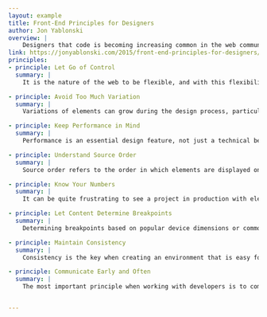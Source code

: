 ```yaml
---
layout: example
title: Front-End Principles for Designers
author: Jon Yablonski
overview: |
    Designers that code is becoming increasing common in the web community; and while not a requirement, this skill can have an substantial effect on the quality of the designer’s work. Is that to say that a designer must know how to code to create great digital experiences? This mind set is dogmatic and fails to ask the right question, which is what principles do designers need to understand to create better designs?
link: https://jonyablonski.com/2015/front-end-principles-for-designers/
principles:
- principle: Let Go of Control
  summary: |
    It is the nature of the web to be flexible, and with this flexibility comes a degree of letting go of control. The first step in this process is to leave behind the idea of pixel perfection: our medium is fluid and our decisions must be made with this in mind. It is absurd to design comps in Photoshop and then print them out in all their pixel-perfect detail in order to critique or present them as if they were posters.

- principle: Avoid Too Much Variation
  summary: |
    Variations of elements can grow during the design process, particularly with things like color, type sizes, and spacing. When there is too much variation, the CSS can become bloated with edge-case styling that results in a file that is difficult for the developer to author and maintain. This problem can be amplified on a larger project and result in a negative impact on page performance. The solution is simple: audit your design and ensure that variations are kept to a minimum by distilling them down to a few common values.

- principle: Keep Performance in Mind
  summary: |
    Performance is an essential design feature, not just a technical best practice. It is imperative to make performance part of your design workflow from the beginning and not an afterthought. There are lots of things designers can do to design for performance, including setting a performance budget, embracing conditional loading, eliminating unnecessary downloads, using SVG in place of raster graphics, optimizing images and encouraging your development team to adopt a responsive image strategy. By prioritizing performance and educating others on your team, you ensure that the end result is not hampered by a slow experience.

- principle: Understand Source Order
  summary: |
    Source order refers to the order in which elements are displayed on the page based on where they appear in the HTML. Elements will display from top to bottom and left to right by default — their width being determined by their display property. While it is easy to position elements outside the flow of the document with CSS, changing the order in which elements appear inside the flow of the document is a bit more difficult and has some limitations. The natural source order should guide you when thinking about how your design will adapt to various viewport widths. If you need to change this, be selective and have a good reason.

- principle: Know Your Numbers
  summary: |
    It can be quite frustrating to see a project in production with elements not appearing as you intended. From type sizes and general spacing to grid values, your design is full of numbers that you should be intimately aware of. If your development team is using a framework, then you should know the default values of this framework’s styles and the options available when changing them. If your project is platform specific, then you should be an expert on that platform’s DPI and other specs. By knowing your numbers, you can speak more knowledgeably when communicating these details to your development team.

- principle: Let Content Determine Breakpoints
  summary: |
    Determining breakpoints based on popular device dimensions or common screen resolutions is like building a house on a sandbar: the landscape is always changing and making decisions on what’s there today is inherently flawed. It makes much more sense to let content determine breakpoints instead of basing these values on a few devices or resolutions that are relevant today.

- principle: Maintain Consistency
  summary: |
    Consistency is the key when creating an environment that is easy for users. It will ensure that there is a common design language, which makes development easier because there are fewer edge cases that the developer must account for. It is important to always audit your designs for consistency and to reduce one-off solutions whenever possible.

- principle: Communicate Early and Often
  summary: |
    The most important principle when working with developers is to communicate early and often. Being proactive and finding out what they need, including them in on design decisions, and taking into consideration any technical restraints they point out is essential for a successful collaboration. Remember: the development team shares the same goal in that they want the best possible experience for the user.


---
```

